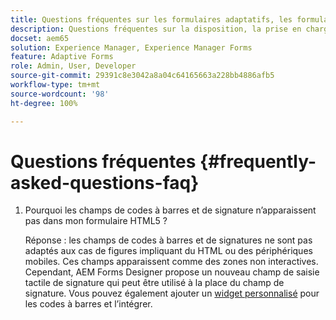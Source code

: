 ```yaml
---
title: Questions fréquentes sur les formulaires adaptatifs, les formulaires HTML5 et AEM Forms
description: Questions fréquentes sur la disposition, la prise en charge des scripts et la portée des formulaires adaptatifs, des formulaires HTML5 et d’AEM Forms.
docset: aem65
solution: Experience Manager, Experience Manager Forms
feature: Adaptive Forms
role: Admin, User, Developer
source-git-commit: 29391c8e3042a8a04c64165663a228bb4886afb5
workflow-type: tm+mt
source-wordcount: '98'
ht-degree: 100%

---
```


# Questions fréquentes {#frequently-asked-questions-faq}

1. Pourquoi les champs de codes à barres et de signature n’apparaissent pas dans mon formulaire HTML5 ?

   Réponse : les champs de codes à barres et de signatures ne sont pas adaptés aux cas de figures impliquant du HTML ou des périphériques mobiles. Ces champs apparaissent comme des zones non interactives. Cependant, AEM Forms Designer propose un nouveau champ de saisie tactile de signature qui peut être utilisé à la place du champ de signature. Vous pouvez également ajouter un [widget personnalisé](../../forms/using/custom-widgets.md) pour les codes à barres et l’intégrer.
